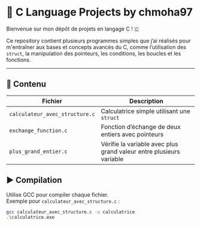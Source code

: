 # 🧠 C Language Projects by chmoha97

Bienvenue sur mon dépôt de projets en langage C ! 🇨

Ce repository contient plusieurs programmes simples que j’ai réalisés pour m'entraîner aux bases et concepts avancés du C, comme l’utilisation des `struct`, la manipulation des pointeurs, les conditions, les boucles et les fonctions.

---

## 📁 Contenu

| Fichier                            | Description                                      |
|-----------------------------------|--------------------------------------------------|
| `calculateur_avec_structure.c`    | Calculatrice simple utilisant une `struct`      |
| `exchange_function.c`             | Fonction d’échange de deux entiers avec pointeurs |
| `plus_grand_entier.c`             | Vérifie la variable avec plus grand valeur entre plusieurs variable |


## ▶️ Compilation

Utilise GCC pour compiler chaque fichier.  
Exemple pour `calculateur_avec_structure.c` :

```bash
gcc calculateur_avec_structure.c -o calculatrice
.\calculatrice.exe
